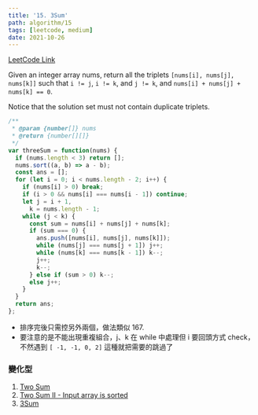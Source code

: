 ```yaml
---
title: '15. 3Sum'
path: algorithm/15
tags: [leetcode, medium]
date: 2021-10-26
---
```


[LeetCode Link](https://leetcode.com/problems/3sum/submissions/)

Given an integer array nums, return all the triplets `[nums[i], nums[j], nums[k]]` such that `i != j`, `i != k`, and `j != k`, and `nums[i] + nums[j] + nums[k] == 0`.

Notice that the solution set must not contain duplicate triplets.

```javascript
/**
 * @param {number[]} nums
 * @return {number[][]}
 */
var threeSum = function(nums) {
  if (nums.length < 3) return [];
  nums.sort((a, b) => a - b);
  const ans = [];
  for (let i = 0; i < nums.length - 2; i++) {
    if (nums[i] > 0) break;
    if (i > 0 && nums[i] === nums[i - 1]) continue;
    let j = i + 1,
      k = nums.length - 1;
    while (j < k) {
      const sum = nums[i] + nums[j] + nums[k];
      if (sum === 0) {
        ans.push([nums[i], nums[j], nums[k]]);
        while (nums[j] === nums[j + 1]) j++;
        while (nums[k] === nums[k - 1]) k--;
        j++;
        k--;
      } else if (sum > 0) k--;
      else j++;
    }
  }
  return ans;
};
```

- 排序完後只需控另外兩個，做法類似 167.
- 要注意的是不能出現重複組合，j、k 在 while 中處理但 i 要回頭方式 check，不然遇到 `[ -1, -1, 0, 2]` 這種就把需要的跳過了

### 變化型

1. [Two Sum](http://localhost:8000/algorithm/1)
2. [Two Sum II - Input array is sorted](/algorithm/167)
3. [3Sum](/algorithm/15)
